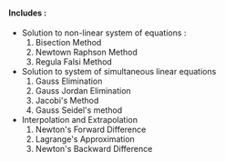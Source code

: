 <h4>Includes :</h4><ul><li>Solution to non-linear system of equations :<ol><li>Bisection Method</li><li>Newtown Raphson Method</li><li>Regula Falsi Method</li></ol></li>
  <li>Solution to system of simultaneous linear equations<ol><li>Gauss Elimination</li><li>Gauss Jordan Elimination</li><li>Jacobi's Method</li><li>Gauss Seidel's method</li></ol></li>
  <li>Interpolation and Extrapolation<ol><li>Newton's Forward Difference</li><li>Lagrange's Approximation</li><li>Newton's Backward Difference</li></ol></li></ul>
